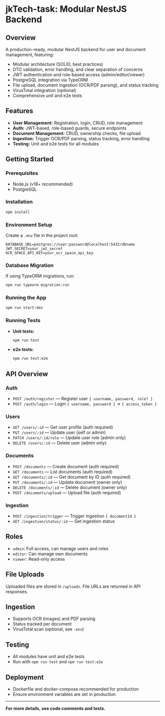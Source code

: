 # jkTech-task: Modular NestJS Backend

## Overview

A production-ready, modular NestJS backend for user and document management, featuring:

- Modular architecture (SOLID, best practices)
- DTO validation, error handling, and clear separation of concerns
- JWT authentication and role-based access (admin/editor/viewer)
- PostgreSQL integration via TypeORM
- File upload, document ingestion (OCR/PDF parsing), and status tracking
- VirusTotal integration (optional)
- Comprehensive unit and e2e tests

## Features

- **User Management:** Registration, login, CRUD, role management
- **Auth:** JWT-based, role-based guards, secure endpoints
- **Document Management:** CRUD, ownership checks, file upload
- **Ingestion:** Trigger OCR/PDF parsing, status tracking, error handling
- **Testing:** Unit and e2e tests for all modules

## Getting Started

### Prerequisites

- Node.js (v18+ recommended)
- PostgreSQL

### Installation

```sh
npm install
```

### Environment Setup

Create a `.env` file in the project root:

```
DATABASE_URL=postgres://user:password@localhost:5432/dbname
JWT_SECRET=your_jwt_secret
OCR_SPACE_API_KEY=your_ocr_space_api_key
```

### Database Migration

If using TypeORM migrations, run:

```sh
npm run typeorm migration:run
```

### Running the App

```sh
npm run start:dev
```

### Running Tests

- **Unit tests:**
  ```sh
  npm run test
  ```
- **e2e tests:**
  ```sh
  npm run test:e2e
  ```

## API Overview

### Auth

- `POST /auth/register` — Register user `{ username, password, role? }`
- `POST /auth/login` — Login `{ username, password }` → `{ access_token }`

### Users

- `GET /users/:id` — Get user profile (auth required)
- `PUT /users/:id` — Update user (self or admin)
- `PATCH /users/:id/role` — Update user role (admin only)
- `DELETE /users/:id` — Delete user (admin only)

### Documents

- `POST /documents` — Create document (auth required)
- `GET /documents` — List documents (auth required)
- `GET /documents/:id` — Get document by ID (auth required)
- `PUT /documents/:id` — Update document (owner only)
- `DELETE /documents/:id` — Delete document (owner only)
- `POST /documents/upload` — Upload file (auth required)

### Ingestion

- `POST /ingestion/trigger` — Trigger ingestion `{ documentId }`
- `GET /ingestion/status/:id` — Get ingestion status

## Roles

- `admin`: Full access, can manage users and roles
- `editor`: Can manage own documents
- `viewer`: Read-only access

## File Uploads

Uploaded files are stored in `/uploads`. File URLs are returned in API responses.

## Ingestion

- Supports OCR (images) and PDF parsing
- Status tracked per document
- VirusTotal scan (optional, see `.env`)

## Testing

- All modules have unit and e2e tests
- Run with `npm run test` and `npm run test:e2e`

## Deployment

- Dockerfile and docker-compose recommended for production
- Ensure environment variables are set in production

---

**For more details, see code comments and tests.**
